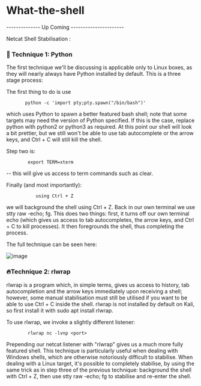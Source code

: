 # What-the-shell

-------------- Up Coming ----------------------

Netcat Shell Stabilisation :

### 👀 Technique 1: Python

The first technique we'll be discussing is applicable only to Linux boxes, as they will nearly always have Python installed by default. This is a three stage process:

The first thing to do is use
           
           python -c 'import pty;pty.spawn("/bin/bash")'
which uses Python to spawn a better featured bash shell; note that some targets may need the version of Python specified. If this is the case, replace python with python2 or python3 as required. At this point our shell will look a bit prettier, but we still won't be able to use tab autocomplete or the arrow keys, and Ctrl + C will still kill the shell.

Step two is:
             
            export TERM=xterm 
-- this will give us access to term commands such as clear.

Finally (and most importantly):

               using Ctrl + Z 
we will background the shell using Ctrl + Z. Back in our own terminal we use stty raw -echo; fg. This does two things: first, it turns off our own terminal echo (which gives us access to tab autocompletes, the arrow keys, and Ctrl + C to kill processes). It then foregrounds the shell, thus completing the process.

The full technique can be seen here:

![image](https://user-images.githubusercontent.com/55437834/122268164-8e0a0080-cefd-11eb-8ff4-4e60b61a7943.png)

### 🔥Technique 2: rlwrap

rlwrap is a program which, in simple terms, gives us access to history, tab autocompletion and the arrow keys immediately upon receiving a shell; however, some manual stabilisation must still be utilised if you want to be able to use Ctrl + C inside the shell. rlwrap is not installed by default on Kali, so first install it with sudo apt install rlwrap.

To use rlwrap, we invoke a slightly different listener:

            rlwrap nc -lvnp <port>

Prepending our netcat listener with "rlwrap" gives us a much more fully featured shell. This technique is particularly useful when dealing with Windows shells, which are otherwise notoriously difficult to stabilise. When dealing with a Linux target, it's possible to completely stabilise, by using the same trick as in step three of the previous technique: background the shell with Ctrl + Z, then use stty raw -echo; fg to stabilise and re-enter the shell.
